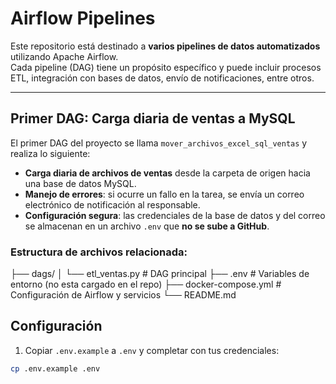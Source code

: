 # Airflow Pipelines

Este repositorio está destinado a **varios pipelines de datos automatizados** utilizando Apache Airflow.  
Cada pipeline (DAG) tiene un propósito específico y puede incluir procesos ETL, integración con bases de datos, envío de notificaciones, entre otros.

---

##  Primer DAG: Carga diaria de ventas a MySQL

El primer DAG del proyecto se llama `mover_archivos_excel_sql_ventas` y realiza lo siguiente:

- **Carga diaria de archivos de ventas** desde la carpeta de origen hacia una base de datos MySQL.  
- **Manejo de errores**: si ocurre un fallo en la tarea, se envía un correo electrónico de notificación al responsable.  
- **Configuración segura**: las credenciales de la base de datos y del correo se almacenan en un archivo `.env` que **no se sube a GitHub**.

### Estructura de archivos relacionada:
├── dags/
│ └── etl_ventas.py # DAG principal
├── .env # Variables de entorno (no esta cargado en el repo)
├── docker-compose.yml # Configuración de Airflow y servicios
└── README.md

## Configuración

1. Copiar `.env.example` a `.env` y completar con tus credenciales:

```bash
cp .env.example .env

